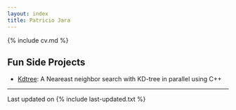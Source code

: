 ```yaml
---
layout: index
title: Patricio Jara
---
```


{% include cv.md %}


## <i class="fa fa-chevron-right"></i> Fun Side Projects
+ [Kdtree](https://github.com/pjaraherrera/kdtree):
  A Neareast neighbor search with KD-tree in parallel using C++

---

Last updated on {% include last-updated.txt %}

